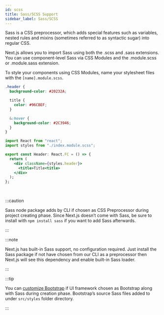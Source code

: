```yaml
---
id: scss
title: Sass/SCSS Support
sidebar_label: Sass/SCSS
---
```


Sass is a CSS preprocessor, which adds special features such as variables, nested rules and mixins (sometimes referred to as syntactic sugar) into regular CSS.

Next.js allows you to import Sass using both the .scss and .sass extensions. You can use component-level Sass via CSS Modules and the .module.scss or .module.sass extension.

To style your components using CSS Modules, name your stylesheet files with the `[name].module.scss`.


```css title="components/header/index.module.scss"
.header {
  background-color: #20232A;

  title {
    color: #96CBEF;
  }

  &:hover {
    background-color: #2C3946;
  }
}
```



```jsx title="components/header/index.tsx"
import React from "react";
import styles from "./index.module.scss";

export const Header: React.FC = () => {
  return (
    <div className={styles.header}>
      <title>Title<title>
    </div>
  );
};
```

<br/>

:::caution

Sass node package adds by CLI if chosen as CSS Preprocessor during project creating phase. Since Next.js doesn’t come with Sass, be sure to install with `npm install sass` if you want to add Sass afterwards.

:::

:::note

Next.js has built-in Sass support, no configuration required. Just install the Sass package if not have chosen from our CLI as a preprocessor then Next.js will see this dependency and enable built-in Sass loader.

:::

:::tip

You can [customize Bootstrap](https://getbootstrap.com/docs/4.6/getting-started/theming/#sass) if UI framework  chosen as Bootstrap along with Sass during creation phase.
Bootstrap’s source Sass files added to under `src/styles` folder directory.

:::


